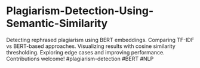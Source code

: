 # Plagiarism-Detection-Using-Semantic-Similarity
Detecting rephrased plagiarism using BERT embeddings. Comparing TF-IDF vs BERT-based approaches. Visualizing results with cosine similarity thresholding. Exploring edge cases and improving performance. Contributions welcome! #plagiarism-detection #BERT #NLP
